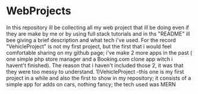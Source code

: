 # WebProjects
In this repository ill be collecting all my web project that ill be doing even if they are make by me or by using full stack tutorials and in ths "README" ill bee giving a brief description and what tech i've used. 
For the record "VehicleProject" is not my first project, but the first that i would feel comfortable sharing on my github page; i've make 2 more apps in the past ( one simple php store manager and a Booking.com clone app witch i havent't finished). The reason that i haven't included those 2, it was that they were too messy to understand.
1)VehicleProject -this one is my first project in a while and also the first to show in my repository; it consists of a simple app for adds on cars, nothing fancy; the tech used was MERN 
